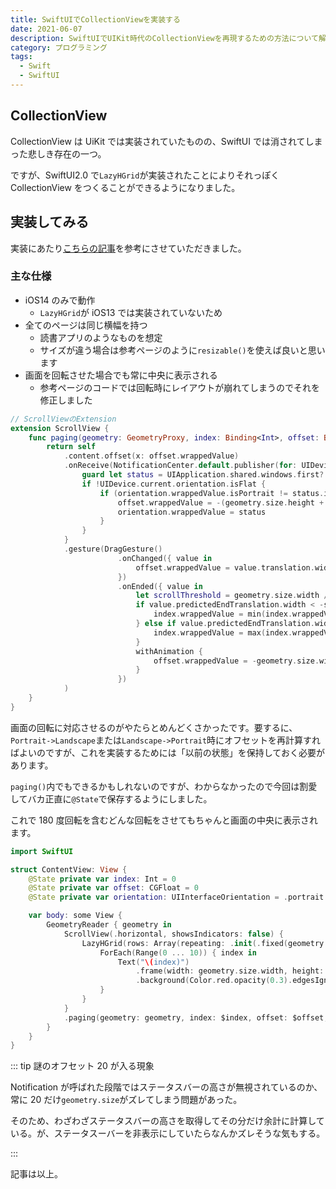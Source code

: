 ```yaml
---
title: SwiftUIでCollectionViewを実装する
date: 2021-06-07
description: SwiftUIでUIKit時代のCollectionViewを再現するための方法について解説
category: プログラミング
tags:
  - Swift
  - SwiftUI
---
```


## CollectionView

CollectionView は UiKit では実装されていたものの、SwiftUI では消されてしまった悲しき存在の一つ。

ですが、SwiftUI2.0 で`LazyHGrid`が実装されたことによりそれっぽく CollectionView をつくることができるようになりました。

## 実装してみる

実装にあたり[こちらの記事](https://qiita.com/yuki_m/items/b2ee2f93e1eb94aaf079)を参考にさせていただきました。

### 主な仕様

- iOS14 のみで動作
  - `LazyHGrid`が iOS13 では実装されていないため
- 全てのページは同じ横幅を持つ
  - 読書アプリのようなものを想定
  - サイズが違う場合は参考ページのように`resizable()`を使えば良いと思います
- 画面を回転させた場合でも常に中央に表示される
  - 参考ページのコードでは回転時にレイアウトが崩れてしまうのでそれを修正しました

```swift
// ScrollViewのExtension
extension ScrollView {
    func paging(geometry: GeometryProxy, index: Binding<Int>, offset: Binding<CGFloat>, orientation: Binding<UIInterfaceOrientation>) -> some View {
        return self
            .content.offset(x: offset.wrappedValue)
            .onReceive(NotificationCenter.default.publisher(for: UIDevice.orientationDidChangeNotification)) { _ in
                guard let status = UIApplication.shared.windows.first?.windowScene?.interfaceOrientation else { return }
                if !UIDevice.current.orientation.isFlat {
                    if (orientation.wrappedValue.isPortrait != status.isPortrait) || (orientation.wrappedValue.isLandscape != status.isLandscape) {
                        offset.wrappedValue = -(geometry.size.height + (UIApplication.shared.windows.first?.windowScene?.statusBarManager?.statusBarFrame.height ?? 0)) * CGFloat(index.wrappedValue)
                        orientation.wrappedValue = status
                    }
                }
            }
            .gesture(DragGesture()
                        .onChanged({ value in
                            offset.wrappedValue = value.translation.width - geometry.size.width * CGFloat(index.wrappedValue)
                        })
                        .onEnded({ value in
                            let scrollThreshold = geometry.size.width / 2
                            if value.predictedEndTranslation.width < -scrollThreshold {
                                index.wrappedValue = min(index.wrappedValue + 1, 10)
                            } else if value.predictedEndTranslation.width > scrollThreshold {
                                index.wrappedValue = max(index.wrappedValue - 1, 0)
                            }
                            withAnimation {
                                offset.wrappedValue = -geometry.size.width * CGFloat(index.wrappedValue)
                            }
                        })
            )
    }
}
```

画面の回転に対応させるのがやたらとめんどくさかったです。要するに、 `Portrait->Landscape`または`Landscape->Portrait`時にオフセットを再計算すればよいのですが、これを実装するためには「以前の状態」を保持しておく必要があります。

`paging()`内でもできるかもしれないのですが、わからなかったので今回は割愛してバカ正直に`@State`で保存するようにしました。

これで 180 度回転を含むどんな回転をさせてもちゃんと画面の中央に表示されます。

```swift
import SwiftUI

struct ContentView: View {
    @State private var index: Int = 0
    @State private var offset: CGFloat = 0
    @State private var orientation: UIInterfaceOrientation = .portrait

    var body: some View {
        GeometryReader { geometry in
            ScrollView(.horizontal, showsIndicators: false) {
                LazyHGrid(rows: Array(repeating: .init(.fixed(geometry.size.height)), count: 1), alignment: .center, spacing: 0, pinnedViews: []) {
                    ForEach(Range(0 ... 10)) { index in
                        Text("\(index)")
                            .frame(width: geometry.size.width, height: geometry.size.height, alignment: .center)
                            .background(Color.red.opacity(0.3).edgesIgnoringSafeArea(.all))
                    }
                }
            }
            .paging(geometry: geometry, index: $index, offset: $offset, orientation: orientation)
        }
    }
}
```

::: tip 謎のオフセット 20 が入る現象

Notification が呼ばれた段階ではステータスバーの高さが無視されているのか、常に 20 だけ`geometry.size`がズレてしまう問題があった。

そのため、わざわざステータスバーの高さを取得してその分だけ余計に計算している。が、ステータスーバーを非表示にしていたらなんかズレそうな気もする。

:::

記事は以上。
